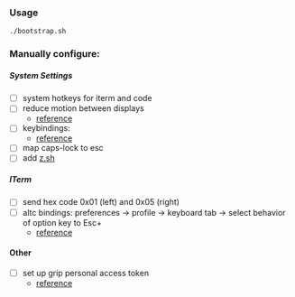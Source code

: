 ### Usage
```
./bootstrap.sh
```

### Manually configure:
##### System Settings
- [ ] system hotkeys for iterm and code
- [ ] reduce motion between displays
  - [reference](https://apple.stackexchange.com/questions/17929/how-can-i-disable-animation-when-switching-desktops-in-lion)
- [ ] keybindings:
  - [reference](https://apple.stackexchange.com/a/167974)
- [ ] map caps-lock to esc
- [ ] add [z.sh](https://github.com/rupa/z)

##### ITerm
- [ ] send hex code 0x01 (left) and 0x05 (right)
- [ ] altc bindings: preferences -> profile -> keyboard tab -> select behavior of option key to Esc+
  - [reference](https://github.com/junegunn/fzf/issues/164)

#### Other
- [ ] set up grip personal access token
  - [reference](https://github.com/joeyespo/grip/tree/offline-renderer#configuration)
